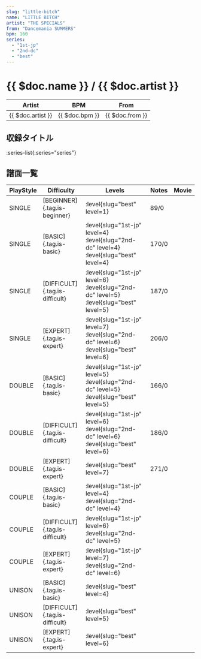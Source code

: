 ```yaml
---
slug: "little-bitch"
name: "LITTLE BITCH"
artist: "THE SPECIALS"
from: "Dancemania SUMMERS"
bpm: 160
series:
  - "1st-jp"
  - "2nd-dc"
  - "best"
---
```


# {{ $doc.name }} / {{ $doc.artist }}

|Artist|BPM|From|
|------|---|----|
|{{ $doc.artist }}|{{ $doc.bpm }}|{{ $doc.from }}|

## 収録タイトル

:series-list{:series="series"}

## 譜面一覧

|PlayStyle|Difficulty|Levels|Notes|Movie|
|---------|----------|------|-----|-----|
|SINGLE|[BEGINNER]{.tag.is-beginner}|<div class="field is-grouped is-grouped-multiline"> :level{slug="best" level=1}</div>|89/0||
|SINGLE|[BASIC]{.tag.is-basic}|<div class="field is-grouped is-grouped-multiline"> :level{slug="1st-jp" level=4} :level{slug="2nd-dc" level=4} :level{slug="best" level=4}</div>|170/0||
|SINGLE|[DIFFICULT]{.tag.is-difficult}|<div class="field is-grouped is-grouped-multiline"> :level{slug="1st-jp" level=6} :level{slug="2nd-dc" level=5} :level{slug="best" level=5}</div>|187/0||
|SINGLE|[EXPERT]{.tag.is-expert}|<div class="field is-grouped is-grouped-multiline"> :level{slug="1st-jp" level=7} :level{slug="2nd-dc" level=6} :level{slug="best" level=6}</div>|206/0||
|DOUBLE|[BASIC]{.tag.is-basic}|<div class="field is-grouped is-grouped-multiline"> :level{slug="1st-jp" level=5} :level{slug="2nd-dc" level=5} :level{slug="best" level=5}</div>|166/0||
|DOUBLE|[DIFFICULT]{.tag.is-difficult}|<div class="field is-grouped is-grouped-multiline"> :level{slug="1st-jp" level=6} :level{slug="2nd-dc" level=6} :level{slug="best" level=6}</div>|186/0||
|DOUBLE|[EXPERT]{.tag.is-expert}|<div class="field is-grouped is-grouped-multiline"> :level{slug="best" level=7}</div>|271/0||
|COUPLE|[BASIC]{.tag.is-basic}|<div class="field is-grouped is-grouped-multiline"> :level{slug="1st-jp" level=4} :level{slug="2nd-dc" level=4}</div>|||
|COUPLE|[DIFFICULT]{.tag.is-difficult}|<div class="field is-grouped is-grouped-multiline"> :level{slug="1st-jp" level=6} :level{slug="2nd-dc" level=5}</div>|||
|COUPLE|[EXPERT]{.tag.is-expert}|<div class="field is-grouped is-grouped-multiline"> :level{slug="1st-jp" level=7} :level{slug="2nd-dc" level=6}</div>|||
|UNISON|[BASIC]{.tag.is-basic}|<div class="field is-grouped is-grouped-multiline"> :level{slug="best" level=4}</div>|||
|UNISON|[DIFFICULT]{.tag.is-difficult}|<div class="field is-grouped is-grouped-multiline"> :level{slug="best" level=5}</div>|||
|UNISON|[EXPERT]{.tag.is-expert}|<div class="field is-grouped is-grouped-multiline"> :level{slug="best" level=6}</div>|||
